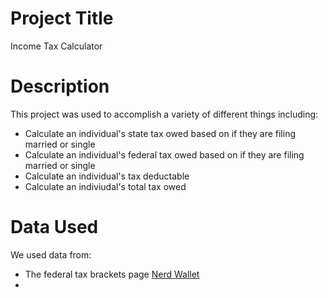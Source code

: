 # Project Title
Income Tax Calculator

# Description
This project was used to accomplish a variety of different things including: 
- Calculate an individual's state tax owed based on if they are filing married or single
- Calculate an individual's federal tax owed based on if they are filing married or single
- Calculate an individual's tax deductable
- Calculate an indiviudal's total tax owed

# Data Used
We used data from:
- The federal tax brackets page [Nerd Wallet](https://www.nerdwallet.com/article/taxes/federal-income-tax-brackets)
- 

